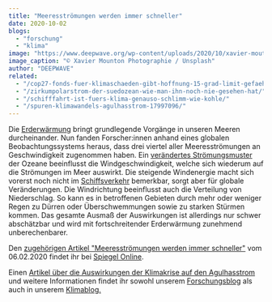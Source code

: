```yaml
---
title: "Meeresströmungen werden immer schneller"
date: 2020-10-02
blogs: 
  - "forschung"
  - "klima"
image: "https://www.deepwave.org/wp-content/uploads/2020/10/xavier-mouton-photographie-1LUIwkQ6we0-unsplash-scaled.jpg"
image_caption: "© Xavier Mounton Photographie / Unsplash"
author: "DEEPWAVE"
related: 
  - "/cop27-fonds-fuer-klimaschaeden-gibt-hoffnung-15-grad-limit-gefaehrdet/"
  - "/zirkumpolarstrom-der-suedozean-wie-man-ihn-noch-nie-gesehen-hat/"
  - "/schifffahrt-ist-fuers-klima-genauso-schlimm-wie-kohle/"
  - "/spuren-klimawandels-agulhasstrom-17997096/"
---
```


Die [Erderwärmung](https://www.deepwave.org/cop27-fonds-fuer-klimaschaeden-gibt-hoffnung-15-grad-limit-gefaehrdet/) bringt grundlegende Vorgänge in unseren Meeren durcheinander. Nun fanden Forscher:innen anhand eines globalen Beobachtungssystems heraus, dass drei viertel aller Meeresströmungen an Geschwindigkeit zugenommen haben. Ein [verändertes Strömungsmuster](https://www.deepwave.org/zirkumpolarstrom-der-suedozean-wie-man-ihn-noch-nie-gesehen-hat/) der Ozeane beeinflusst die Windgeschwindigkeit, welche sich wiederum auf die Strömungen im Meer auswirkt. Die steigende Windenergie macht sich vorerst noch nicht im [Schiffsverkehr](https://www.deepwave.org/schifffahrt-ist-fuers-klima-genauso-schlimm-wie-kohle/) bemerkbar, sorgt aber für globale Veränderungen. Die Windrichtung beeinflusst auch die Verteilung von Niederschlag. So kann es in betroffenen Gebieten durch mehr oder weniger Regen zu Dürren oder Überschwemmungen sowie zu starken Stürmen kommen. Das gesamte Ausmaß der Auswirkungen ist allerdings nur schwer abschätzbar und wird mit fortschreitender Erderwärmung zunehmend unberechenbarer. 

Den [zugehörigen Artikel "Meeresströmungen werden immer schneller"](https://www.spiegel.de/wissenschaft/natur/klimawandel-geschwindigkeit-der-meeresstroemungen-steigt-deutlich-an-a-7d6712eb-d81a-4460-8812-6775bd9bf065) vom 06.02.2020 findet ihr bei [Spiegel Online](https://www.spiegel.de/).

Einen [Artikel über die Auswirkungen der Klimakrise auf den Agulhasstrom](https://www.deepwave.org/spuren-klimawandels-agulhasstrom-17997096/) und weitere Informationen findet ihr sowohl unserem [Forschungsblog](https://www.deepwave.org/blogs/forschung/) als auch in unserem [Klimablog.](https://www.deepwave.org/blogs/klima/)

